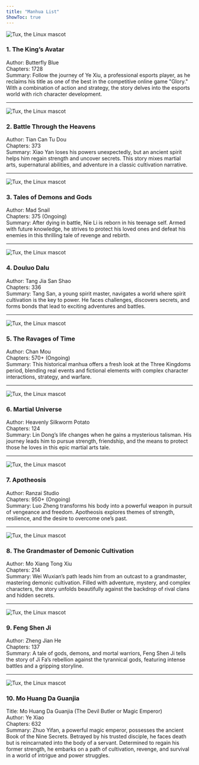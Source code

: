 ```yaml
---
title: "Manhua List"
ShowToc: true
---
```


![Tux, the Linux mascot](/images/ooone2.JPG)
### 1. The King’s Avatar  
Author: Butterfly Blue  
Chapters: 1728  
Summary: Follow the journey of Ye Xiu, a professional esports player, as he reclaims his title as one of the best in the competitive online game "Glory." With a combination of action and strategy, the story delves into the esports world with rich character development.

---

![Tux, the Linux mascot](/images/tttwo2.JPG)
### 2. Battle Through the Heavens  
Author: Tian Can Tu Dou  
Chapters: 373  
Summary: Xiao Yan loses his powers unexpectedly, but an ancient spirit helps him regain strength and uncover secrets. This story mixes martial arts, supernatural abilities, and adventure in a classic cultivation narrative.

---

![Tux, the Linux mascot](/images/ttthree.JPG)
### 3. Tales of Demons and Gods  
Author: Mad Snail  
Chapters: 375 (Ongoing)  
Summary: After dying in battle, Nie Li is reborn in his teenage self. Armed with future knowledge, he strives to protect his loved ones and defeat his enemies in this thrilling tale of revenge and rebirth.

---

![Tux, the Linux mascot](/images/fffour.JPG)
### 4. Douluo Dalu  
Author: Tang Jia San Shao  
Chapters: 336  
Summary: Tang San, a young spirit master, navigates a world where spirit cultivation is the key to power. He faces challenges, discovers secrets, and forms bonds that lead to exciting adventures and battles.

---

![Tux, the Linux mascot](/images/fffive.JPG)
### 5. The Ravages of Time  
Author: Chan Mou  
Chapters: 570+ (Ongoing)  
Summary: This historical manhua offers a fresh look at the Three Kingdoms period, blending real events and fictional elements with complex character interactions, strategy, and warfare.

---

![Tux, the Linux mascot](/images/sssix.JPG)
### 6. Martial Universe  
Author: Heavenly Silkworm Potato  
Chapters: 124  
Summary: Lin Dong’s life changes when he gains a mysterious talisman. His journey leads him to pursue strength, friendship, and the means to protect those he loves in this epic martial arts tale.

---

![Tux, the Linux mascot](/images/ssseven.JPG)
### 7. Apotheosis  
Author: Ranzai Studio  
Chapters: 950+ (Ongoing)  
Summary: Luo Zheng transforms his body into a powerful weapon in pursuit of vengeance and freedom. Apotheosis explores themes of strength, resilience, and the desire to overcome one’s past.

---

![Tux, the Linux mascot](/images/eeeight.JPG)
### 8. The Grandmaster of Demonic Cultivation  
Author: Mo Xiang Tong Xiu  
Chapters: 214  
Summary: Wei Wuxian’s path leads him from an outcast to a grandmaster, mastering demonic cultivation. Filled with adventure, mystery, and complex characters, the story unfolds beautifully against the backdrop of rival clans and hidden secrets.

---

![Tux, the Linux mascot](/images/nnnine5.JPG)
### 9. Feng Shen Ji  
Author: Zheng Jian He  
Chapters: 137  
Summary: A tale of gods, demons, and mortal warriors, Feng Shen Ji tells the story of Ji Fa’s rebellion against the tyrannical gods, featuring intense battles and a gripping storyline.

---

![Tux, the Linux mascot](/images/ttten2.JPG)
### 10. Mo Huang Da Guanjia    
Title: Mo Huang Da Guanjia (The Devil Butler or Magic Emperor)  
Author: Ye Xiao  
Chapters: 632  
Summary: Zhuo Yifan, a powerful magic emperor, possesses the ancient Book of the Nine Secrets. Betrayed by his trusted disciple, he faces death but is reincarnated into the body of a servant. Determined to regain his former strength, he embarks on a path of cultivation, revenge, and survival in a world of intrigue and power struggles.






